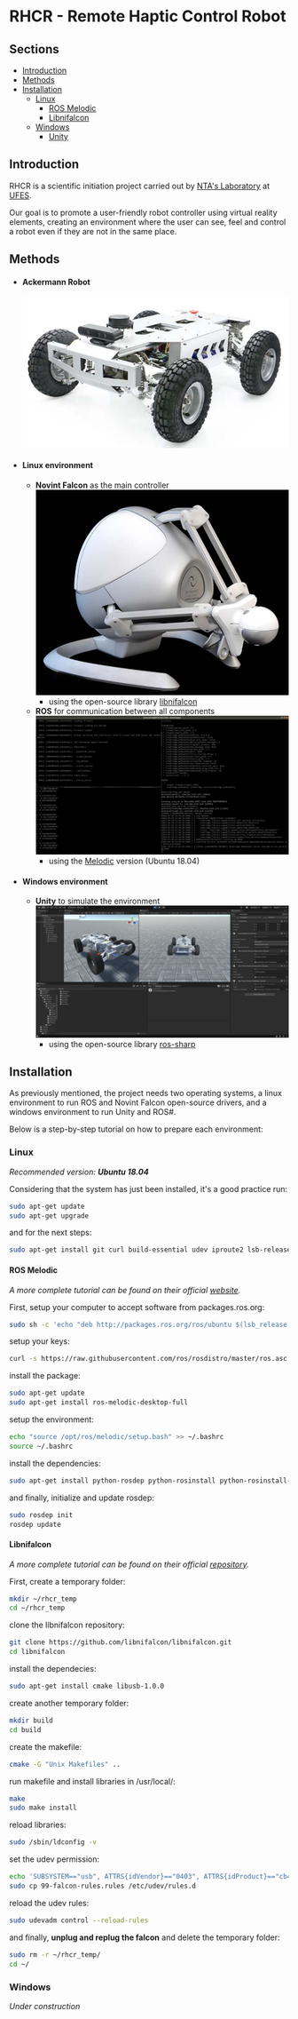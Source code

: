 # RHCR - Remote Haptic Control Robot

## Sections

- [Introduction](#introduction)
- [Methods](#methods)
- [Installation](#installation)
  - [Linux](#linux)
    - [ROS Melodic](#ros-melodic)
    - [Libnifalcon](#libnifalcon)
  - [Windows](#windows)
    - [Unity](#unity)

## Introduction

RHCR is a scientific initiation project carried out by [NTA's Laboratory](https://nta.ufes.br/) at [UFES](https://www.ufes.br/).

Our goal is to promote a user-friendly robot controller using virtual reality elements, creating an environment where the user can see, feel and control a robot even if they are not in the same place.

## Methods

- #### Ackermann Robot

  ![ackermann](/doc/images/ackermann.jpg)

- #### Linux environment

  - **Novint Falcon** as the main controller
    ![novint falcon](/doc/images/falcon.jpg)
    - using the open-source library [libnifalcon](https://github.com/libnifalcon/libnifalcon)
  - **ROS** for communication between all components
    ![ros terminal](/doc/images/ros_terminal.png)
    - using the [Melodic](http://wiki.ros.org/melodic/Installation/Ubuntu) version (Ubuntu 18.04)

- #### Windows environment

  - **Unity** to simulate the environment
    ![unity project](/doc/images/unity-project.png)
    - using the open-source library [ros-sharp](https://github.com/siemens/ros-sharp)

## Installation

As previously mentioned, the project needs two operating systems, a linux environment to run ROS and Novint Falcon open-source drivers, and a windows environment to run Unity and ROS#.

Below is a step-by-step tutorial on how to prepare each environment:

### Linux

_Recommended version:_ **_Ubuntu 18.04_**

Considering that the system has just been installed, it's a good practice run:

```bash
sudo apt-get update
sudo apt-get upgrade
```

and for the next steps:

```bash
sudo apt-get install git curl build-essential udev iproute2 lsb-release
```

#### ROS Melodic

_A more complete tutorial can be found on their official [website](http://wiki.ros.org/melodic/Installation/Ubuntu)._

First, setup your computer to accept software from packages.ros.org:

```bash
sudo sh -c 'echo "deb http://packages.ros.org/ros/ubuntu $(lsb_release -sc) main" > /etc/apt/sources.list.d/ros-latest.list'
```

setup your keys:

```bash
curl -s https://raw.githubusercontent.com/ros/rosdistro/master/ros.asc | sudo apt-key add -
```

install the package:

```bash
sudo apt-get update
sudo apt-get install ros-melodic-desktop-full
```

setup the environment:

```bash
echo "source /opt/ros/melodic/setup.bash" >> ~/.bashrc
source ~/.bashrc
```

install the dependencies:

```bash
sudo apt-get install python-rosdep python-rosinstall python-rosinstall-generator python-wstool ros-melodic-rosbridge-suite
```

and finally, initialize and update rosdep:

```bash
sudo rosdep init
rosdep update
```

#### Libnifalcon

_A more complete tutorial can be found on their official [repository](https://github.com/libnifalcon/libnifalcon)._

First, create a temporary folder:

```bash
mkdir ~/rhcr_temp
cd ~/rhcr_temp
```

clone the libnifalcon repository:

```bash
git clone https://github.com/libnifalcon/libnifalcon.git
cd libnifalcon
```

install the dependecies:

```bash
sudo apt-get install cmake libusb-1.0.0
```

create another temporary folder:

```bash
mkdir build
cd build
```

create the makefile:

```bash
cmake -G "Unix Makefiles" ..
```

run makefile and install libraries in /usr/local/:

```bash
make
sudo make install
```

reload libraries:

```bash
sudo /sbin/ldconfig -v
```

set the udev permission:

```bash
echo 'SUBSYSTEM=="usb", ATTRS{idVendor}=="0403", ATTRS{idProduct}=="cb48", MODE="0666"' > 99-falcon-rules.rules
sudo cp 99-falcon-rules.rules /etc/udev/rules.d
```

reload the udev rules:

```bash
sudo udevadm control --reload-rules
```

and finally, **unplug and replug the falcon** and delete the temporary folder:

```bash
sudo rm -r ~/rhcr_temp/
cd ~/
```

### Windows

_Under construction_
